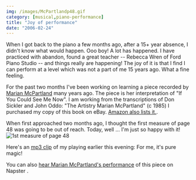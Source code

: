```yaml
---
img: /images/McPartlandp48.gif
category: [musical,piano-performance]
title: "Joy of performance"
date: "2006-02-24"
---
```


When I got back to the piano a few months ago, after a 15+ year absence, I didn't know what would happen. Ooo boy! A lot has happened. I have practiced with abandon, found a great teacher -- Rebecca Wren of Ford Piano Studio -- and things really are happening! The joy of it is that I find I can perform at a level which was not a part of me 15 years ago. What a fine feeling.

For the past two months I've been working on learning a piece recorded by [Marian McPartland](http://www.npr.org/programs/pianojazz/) many years ago. The piece is her interpretation of "If You Could See Me Now". I am working from the transcriptions of Don Sickler and John Oddo: "The Artistry Marian McPartland" (c 1985) I purchased my copy of this book on eBay. [Amazon also lists it.](http://www.amazon.com/gp/product/0898984157/002-7117281-9755207).

When first approached two months ago, I thought the first measure of page 48 was going to be out of reach. Today, well ... I'm just so happy with it! ![1st measure of page 48](/images/McPartlandp48.gif)  

Here's an <a href="/audio/mcpartlandp48.mp3" target="_blank">mp3 clip</a> of my playing earlier this evening:
For me, it's pure magic!

You can also [hear Marian McPartland's performance](https://us.napster.com/artist/marian-mcpartland/album/from-this-moment-on-concord-records-2007/track/if-you-could-see-me-now) of this piece on Napster .
